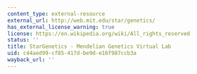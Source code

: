 ```yaml
---
content_type: external-resource
external_url: http://web.mit.edu/star/genetics/
has_external_license_warning: true
license: https://en.wikipedia.org/wiki/All_rights_reserved
status: ''
title: StarGenetics - Mendelian Genetics Virtual Lab
uid: c44aed99-cf85-417d-be9d-e16f987ccb3a
wayback_url: ''
---
```

